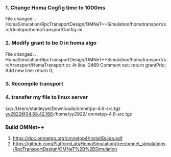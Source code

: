 ### 1. Change Homa Cogfig time to 1000ms 
File changed: 
. HomaSimulation/RpcTransportDesign/OMNeT++Simulation/homatransport/src/dcntopo/homaTransportConfig.ini


### 2. Modify grant to be 0 in homa algo 
File changed: 
. HomaSimulation/RpcTransportDesign/OMNeT++Simulation/homatransport/src/transport/HomaTransport.cc
At line: 2469 
  Comment out:   return grantPrio;
  Add new line:  return 0; 
  
### 3. Recompile transport 


### 4. transfer my file to linux server
scp /Users/stanleyye/Downloads/omnetpp-4.6-src.tgz yy2922@34.68.42.166:/home/yy2922/
omnetpp-4.6-src.tgz

### Build OMNet++ 
  1. https://doc.omnetpp.org/omnetpp4/InstallGuide.pdf
  2. https://github.com/PlatformLab/HomaSimulation/tree/omnet_simulations/RpcTransportDesign/OMNeT%2B%2BSimulation
  


